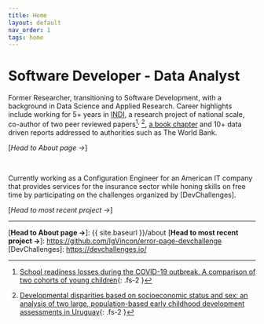 ```yaml
---
title: Home
layout: default
nav_order: 1
tags: home
---
```


# Software Developer - Data Analyst

Former Researcher, transitioning to Software Development, with a background in Data Science and Applied Research. Career highlights include working for 5+ years in [INDI], a research project of national scale, co-author of two peer reviewed papers[^1]<sup>,</sup> [^2], [a book chapter] and 10+ data driven reports addressed to authorities such as The World Bank. 

[*Head to About page →*]

<br>

Currently working as a Configuration Engineer for an American IT company that provides services for the insurance sector while honing skills on free time by participating on the challenges organized by [DevChallenges]. 

[*Head to most recent project →*]

----
[^1]: [School readiness losses during the COVID-19 outbreak. A comparison of two cohorts of young children](https://srcd.onlinelibrary.wiley.com/doi/10.1111/cdev.13738){: .fs-2 }
[^2]: [Developmental disparities based on socioeconomic status and sex: an analysis of two large, population-based early childhood development assessments in Uruguay](https://www.tandfonline.com/doi/abs/10.1080/03004430.2021.1946528){: .fs-2 }

[INDI]: https://www.ineed.edu.uy/socioemocional/experiencias/inventario-de-desarrollo-infantil-indi.html
[a book chapter]: https://psyarxiv.com/xg2hj/
[**Head to About page →**]: {{ site.baseurl }}/about
[**Head to most recent project →**]: https://github.com/IgVincon/error-page-devchallenge
[DevChallenges]: https://devchallenges.io/
